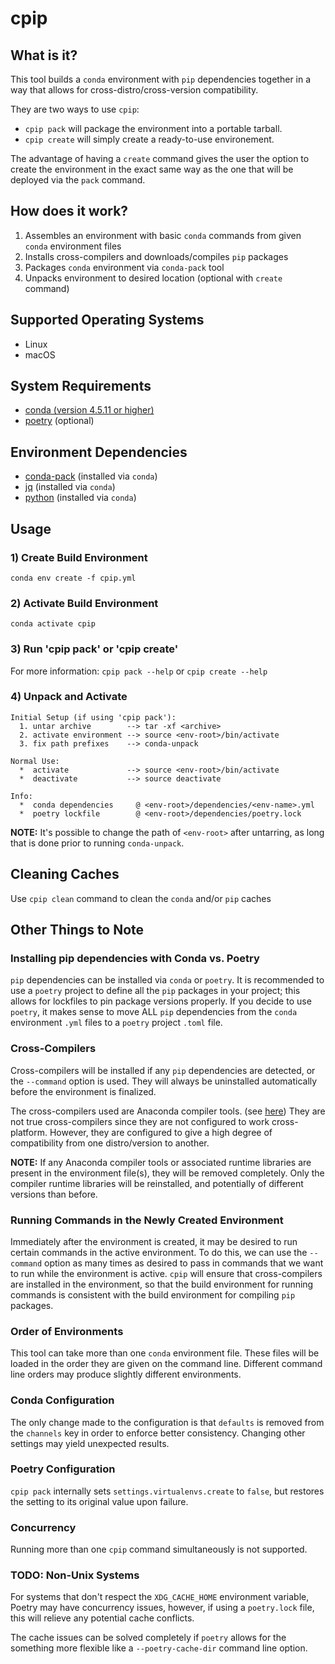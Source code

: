 # cpip

## What is it?
This tool builds a `conda` environment with `pip` dependencies together
in a way that allows for cross-distro/cross-version compatibility.

They are two ways to use `cpip`:

- `cpip pack` will package the environment into a portable tarball.
- `cpip create` will simply create a ready-to-use environement.

The advantage of having a `create` command gives the user the option
to create the environment in the exact same way as the one that will
be deployed via the `pack` command.

## How does it work?
1. Assembles an environment with basic `conda` commands from
given `conda` environment files
1. Installs cross-compilers and downloads/compiles `pip` packages
1. Packages `conda` environment via `conda-pack` tool
1. Unpacks environment to desired location (optional with `create` command)

## Supported Operating Systems
- Linux
- macOS

## System Requirements
- [conda (version 4.5.11 or higher)](https://conda.io/docs/)
- [poetry](https://poetry.eustace.io/docs/) (optional)

## Environment Dependencies
- [conda-pack](https://conda.github.io/conda-pack/) (installed via `conda`)
- [jq](https://stedolan.github.io/jq/) (installed via `conda`)
- [python](https://www.python.org/) (installed via `conda`)

## Usage

### 1) Create Build Environment
`conda env create -f cpip.yml`

### 2) Activate Build Environment
`conda activate cpip`

### 3) Run 'cpip pack' or 'cpip create'
For more information: `cpip pack --help` or `cpip create --help`

### 4) Unpack and Activate
    Initial Setup (if using 'cpip pack'):
      1. untar archive        --> tar -xf <archive>
      2. activate environment --> source <env-root>/bin/activate
      3. fix path prefixes    --> conda-unpack
    
    Normal Use:
      *  activate             --> source <env-root>/bin/activate
      *  deactivate           --> source deactivate

    Info:
      *  conda dependencies     @ <env-root>/dependencies/<env-name>.yml
      *  poetry lockfile        @ <env-root>/dependencies/poetry.lock

**NOTE:** It's possible to change the path of `<env-root>` after
untarring, as long that is done prior to running `conda-unpack`.

## Cleaning Caches
Use `cpip clean` command to clean the `conda` and/or `pip` caches

## Other Things to Note

### Installing pip dependencies with Conda vs. Poetry
`pip` dependencies can be installed via `conda` or `poetry`.
It is recommended to use a `poetry` project to define all the `pip`
packages in your project; this allows for lockfiles to pin package
versions properly. If you decide to use `poetry`, it makes sense to
move ALL `pip` dependencies from the `conda` environment `.yml` files
to a `poetry` project `.toml` file.

### Cross-Compilers
Cross-compilers will be installed if any `pip` dependencies are
detected, or the `--command` option is used. They will always be
uninstalled automatically before the environment is finalized.

The cross-compilers used are Anaconda compiler tools.
(see [here](https://conda.io/docs/user-guide/tasks/build-packages/compiler-tools.html))
They are not true cross-compilers since they are not configured to work cross-platform.
However, they are configured to give a high degree of compatibility from one
distro/version to another.

**NOTE:** If any Anaconda compiler tools or associated runtime libraries are
present in the environment file(s), they will be removed completely. Only the
compiler runtime libraries will be reinstalled, and potentially of different
versions than before.

### Running Commands in the Newly Created Environment
Immediately after the environment is created, it may be desired to run
certain commands in the active environment. To do this, we can use the
`--command` option as many times as desired to pass in commands that we
want to run while the environment is active. `cpip` will ensure that
cross-compilers are installed in the environment, so that the build
environment for running commands is consistent with the build environment
for compiling `pip` packages.

### Order of Environments
This tool can take more than one `conda` environment file.
These files will be loaded in the order they are given on
the command line. Different command line orders may produce
slightly different environments.

### Conda Configuration
The only change made to the configuration is that `defaults`
is removed from the `channels` key in order to enforce better
consistency. Changing other settings may yield unexpected results.

### Poetry Configuration
`cpip pack` internally sets `settings.virtualenvs.create` to `false`,
but restores the setting to its original value upon failure.

### Concurrency
Running more than one `cpip` command simultaneously is not supported.

### TODO: Non-Unix Systems
For systems that don't respect the `XDG_CACHE_HOME` environment variable,
Poetry may have concurrency issues, however, if using a `poetry.lock` file,
this will relieve any potential cache conflicts.

The cache issues can be solved completely if `poetry` allows for the
something more flexible like a `--poetry-cache-dir` command line option.
